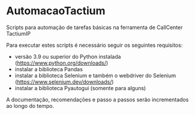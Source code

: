 # AutomacaoTactium
Scripts para automação de tarefas básicas na ferramenta de CallCenter TactiumIP

Para executar estes scripts é necessário seguir os seguintes requisitos:
- versão 3.9 ou superior do Python instalada (<link>https://www.python.org/downloads/</link>)
- instalar a biblioteca Pandas
- instalar a biblioteca Selenium e também o webdriver do Selenium (<link>https://www.selenium.dev/downloads/</link>)
- instalar a biblioteca Pyautogui (somente para alguns)

A documentação, recomendações e passo a passos serão incrementados ao longo do tempo.
